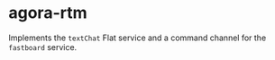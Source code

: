# agora-rtm

Implements the `textChat` Flat service and a command channel for the `fastboard` service.
